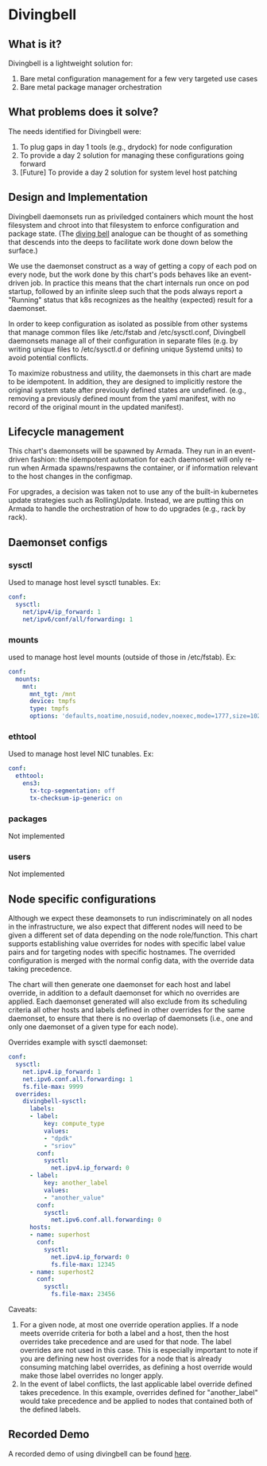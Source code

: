 Divingbell
==========

What is it?
-----------

Divingbell is a lightweight solution for:
1. Bare metal configuration management for a few very targeted use cases
2. Bare metal package manager orchestration

What problems does it solve?
----------------------------

The needs identified for Divingbell were:
1. To plug gaps in day 1 tools (e.g., drydock) for node configuration
2. To provide a day 2 solution for managing these configurations going forward
3. [Future] To provide a day 2 solution for system level host patching

Design and Implementation
-------------------------

Divingbell daemonsets run as priviledged containers which mount the host
filesystem and chroot into that filesystem to enforce configuration and package
state. (The [diving bell](http://bit.ly/2hSXlai) analogue can be thought of as something that descends
into the deeps to facilitate work done down below the surface.)

We use the daemonset construct as a way of getting a copy of each pod on every
node, but the work done by this chart's pods behaves like an event-driven job.
In practice this means that the chart internals run once on pod startup,
followed by an infinite sleep such that the pods always report a "Running"
status that k8s recognizes as the healthy (expected) result for a daemonset.

In order to keep configuration as isolated as possible from other systems that
manage common files like /etc/fstab and /etc/sysctl.conf, Divingbell daemonsets
manage all of their configuration in separate files (e.g. by writing unique
files to /etc/sysctl.d or defining unique Systemd units) to avoid potential
conflicts.

To maximize robustness and utility, the daemonsets in this chart are made to be
idempotent. In addition, they are designed to implicitly restore the original
system state after previously defined states are undefined. (e.g., removing a
previously defined mount from the yaml manifest, with no record of the original
mount in the updated manifest).

Lifecycle management
--------------------

This chart's daemonsets will be spawned by Armada. They run in an event-driven
fashion: the idempotent automation for each daemonset will only re-run when
Armada spawns/respawns the container, or if information relevant to the host
changes in the configmap.

For upgrades, a decision was taken not to use any of the built-in kubernetes
update strategies such as RollingUpdate. Instead, we are putting this on
Armada to handle the orchestration of how to do upgrades (e.g., rack by rack).

Daemonset configs
-----------------

### sysctl ###

Used to manage host level sysctl tunables. Ex:

``` yaml
conf:
  sysctl:
    net/ipv4/ip_forward: 1
    net/ipv6/conf/all/forwarding: 1
```

### mounts ###

used to manage host level mounts (outside of those in /etc/fstab). Ex:

``` yaml
conf:
  mounts:
    mnt:
      mnt_tgt: /mnt
      device: tmpfs
      type: tmpfs
      options: 'defaults,noatime,nosuid,nodev,noexec,mode=1777,size=1024M'
```

### ethtool ###

Used to manage host level NIC tunables. Ex:

``` yaml
conf:
  ethtool:
    ens3:
      tx-tcp-segmentation: off
      tx-checksum-ip-generic: on
```

### packages ###

Not implemented

### users ###

Not implemented

Node specific configurations
----------------------------

Although we expect these deamonsets to run indiscriminately on all nodes in the
infrastructure, we also expect that different nodes will need to be given a
different set of data depending on the node role/function. This chart supports
establishing value overrides for nodes with specific label value pairs and for
targeting nodes with specific hostnames. The overrided configuration is merged
with the normal config data, with the override data taking precedence.

The chart will then generate one daemonset for each host and label override, in
addition to a default daemonset for which no overrides are applied.
Each daemonset generated will also exclude from its scheduling criteria all
other hosts and labels defined in other overrides for the same daemonset, to
ensure that there is no overlap of daemonsets (i.e., one and only one daemonset
of a given type for each node).

Overrides example with sysctl daemonset:

``` yaml
conf:
  sysctl:
    net.ipv4.ip_forward: 1
    net.ipv6.conf.all.forwarding: 1
    fs.file-max: 9999
  overrides:
    divingbell-sysctl:
      labels:
      - label:
          key: compute_type
          values:
          - "dpdk"
          - "sriov"
        conf:
          sysctl:
            net.ipv4.ip_forward: 0
      - label:
          key: another_label
          values:
          - "another_value"
        conf:
          sysctl:
            net.ipv6.conf.all.forwarding: 0
      hosts:
      - name: superhost
        conf:
          sysctl:
            net.ipv4.ip_forward: 0
            fs.file-max: 12345
      - name: superhost2
        conf:
          sysctl:
            fs.file-max: 23456
```

Caveats:
1. For a given node, at most one override operation applies. If a node meets
override criteria for both a label and a host, then the host overrides take
precedence and are used for that node. The label overrides are not used in this
case. This is especially important to note if you are defining new host
overrides for a node that is already consuming matching label overrides, as
defining a host override would make those label overrides no longer apply.
2. In the event of label conflicts, the last applicable label override defined
takes precedence. In this example, overrides defined for "another_label" would
take precedence and be applied to nodes that contained both of the defined
labels.

Recorded Demo
-------------

A recorded demo of using divingbell can be found [here](https://asciinema.org/a/beJQZpRPdOctowW0Lxkxrhz17).


